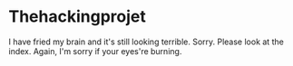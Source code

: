 # Thehackingprojet 
I have fried my brain and it's still looking terrible.
Sorry. 
Please look at the index.
Again, I'm sorry if your eyes're burning.
